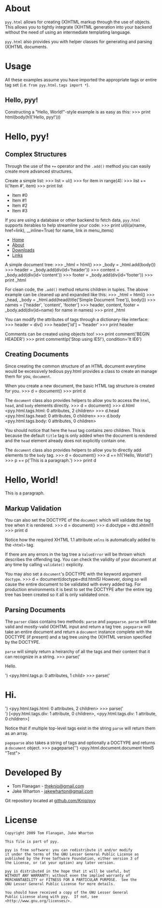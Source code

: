About
=====
`pyy.html` allows for creating (X)HTML markup through the use of objects.
This allows you to tightly integrate (X)HTML generation into your backend
without the need of using an intermediate templating language.

`pyy.html` also provides you with helper classes for generating and parsing
(X)HTML documents.


Usage
=====
All these examples assume you have imported the appropriate tags or entire tag
set (i.e. `from pyy.html.tags import *`).

Hello, pyy!
-----------
Constructing a "Hello, World!"-style example is as easy as this:
    >>> print html(body(h1('Hello, pyy!')))
    <html>
      <body>
        <h1>Hello, pyy!</h1>
      </body>
    </html>


Complex Structures
------------------
Through the use of the `+=` operator and the `.add()` method you can easily
create more advanced structures.

Create a simple list:
    >>> list = ul()
    >>> for item in range(4):
    >>>   list += li('Item #', item)
    >>> print list
    <ul>
      <li>Item #0</li>
      <li>Item #1</li>
      <li>Item #2</li>
      <li>Item #3</li>
    </ul>

If you are using a database or other backend to fetch data, `pyy.html` supports
iterables to help streamline your code:
    >>> print ul(li(a(name, href=link), __inline=True) for name, link in menu_items)
    <ul>
      <li><a href="/home/">Home</a></li>
      <li><a href="/about/">About</a></li>
      <li><a href="/downloads/">Downloads</a></li>
      <li><a href="/links/">Links</a></li>
    </ul>

A simple document tree:
    >>> _html = html()
    >>> _body = _html.add(body())
    >>> header  = _body.add(div(id='header'))
    >>> content = _body.add(div(id='content'))
    >>> footer  = _body.add(div(id='footer'))
    >>> print _html
    <html>
      <body>
        <div id="header"></div>
        <div id="content"></div>
        <div id="footer"></div>
      </body>
    </html>

For clean code, the `.add()` method returns children in tuples. The above
example can be cleaned up and expanded like this:
    >>> _html = html()
    >>> _head, _body = _html.add(head(title('Simple Document Tree')), body())
    >>> names = ['header', 'content', 'footer']
    >>> header, content, footer = _body.add(div(id=name) for name in names)
    >>> print _html
    <html>
      <head>
        <title>Simple Document Tree</title>
      </head>
      <body>
        <div id="header"></div>
        <div id="content"></div>
        <div id="footer"></div>
      </body>
    </html>

You can modify the attributes of tags through a dictionary-like interface:
    >>> header = div()
    >>> header['id'] = 'header'
    >>> print header
    <div id="header"></div>

Comments can be created using objects too!
    >>> print comment('BEGIN HEADER')
    <!--BEGIN HEADER-->
    >>> print comment(p('Stop using IE5!'), condition='lt IE6')
    <!--[if lt IE6]>
    <p>Stop using IE5!</p>
    <![endif]-->

Creating Documents
------------------
Since creating the common structure of an HTML document everytime would be
excessively tedious pyy.html provides a class to create an manage them for
you, `document`.

When you create a new document, the basic HTML tag structure is created for
you.
    >>> d = document()
    >>> print d
    <html>
      <head>
        <title>PYY Page</title>
      </head>
      <body></body>
    </html>

The `document` class also provides helpers to allow you to access the `html`,
`head`, and `body` elements directly.
    >>> d = document()
    >>> d.html
    <pyy.html.tags.html: 0 attributes, 2 children>
    >>> d.head
    <pyy.html.tags.head: 0 attributes, 0 children>
    >>> d.body
    <pyy.html.tags.body: 0 attributes, 0 children>
    
You should notice that here the `head` tag contains zero children. This is
because the default `title` tag is only added when the document is rendered
and the `head` element already does not explicitly contain one.

The `document` class also provides helpers to allow you to directly add
elements to the `body` tag.
    >>> d = document()
    >>> d += h1('Hello, World!')
    >>> p += p('This is a paragraph.')
    >>> print d
    <html>
      <head>
        <title>PYY Page</title>
      </head>
      <body>
        <h1>Hello, World!</h1>
        <p>This is a paragraph.</p>
      </body>
    </html>

Markup Validation
-----------------
You can also set the DOCTYPE of the `document` which will validate the tag tree
when it is rendered.
    >>> d = document()
    >>> d.doctype = dtd.xhtml11
    >>> print d
    <!DOCTYPE html PUBLIC "-//W3C//DTD XHTML 1.1//EN" "http://www.w3.org/TR/xhtml11/DTD/xhtml11.dtd">
    <html xmlns="http://www.w3.org/1999/xhtml">
      <head>
        <title>PYY Page</title>
      </head>
      <body></body>
    </html>

Notice how the required XHTML 1.1 attribute `xmlns` is automatically added to
the `<html>` tag.

If there are any errors in the tag tree a `ValueError` will be thrown which
describes the offending tag. You can check the validity of your document at
any time by calling `validate()` explicity.

You may also set a `document`'s DOCTYPE with the keyword argument `doctype`.
    >>> d = document(doctype=dtd.html5)
However, doing so will cause the entire document to be validated with every
added tag. For production environments it is best to set the DOCTYPE after the
entire tag tree has been created so it all is only validated once.

Parsing Documents
-----------------
The `parser` class contains two methods: `parse` and `pageparse`. `parse` will
take valid and mostly-valid (X)HTML input and return a tag tree. `pageparse`
will take an entire document and return a `document` instance complete with
the DOCTYPE (if present) and a tag tree using the (X)HTML version specified
by the DOCTYPE.

`parse` will simply return a heirarchy of all the tags and their content that
it can recognize in a string.
    >>> parse('<p>Hello.</p>')
    <pyy.html.tags.p: 0 attributes, 1 child>
    >>> parse('<html><head><title>test</title></head><body><h1>Hi.</h1></body></html>')
    <pyy.html.tags.html: 0 attributes, 2 children>
    >>> parse('<div id="first"></div><div id="second"></div>')
    [<pyy.html.tags.div: 1 attribute, 0 children>, <pyy.html.tags.div: 1 attribute, 0 children>]

Notice that if multiple top-level tags exist in the string `parse` will return
them as an array.

`pageparse` also takes a string of tags and optionally a DOCTYPE and returns a
`document` object.
    >>> pageparse('<!DOCTYPE html><html><head><title>Test</title></head><body></body></html>')
    <pyy.html.document.document html5 "Test">


Developed By
============
* Tom Flanagan - <theknio@gmail.com>
* Jake Wharton - <jakewharton@gmail.com>

Git repository located at
[github.com/Knio/pyy](http://github.com/Knio/pyy)


License
=======
    Copyright 2009 Tom Flanagan, Jake Wharton
    
    This file is part of pyy.
    
    pyy is free software: you can redistribute it and/or modify
    it under the terms of the GNU Lesser General Public License as
    published by the Free Software Foundation, either version 3 of
    the License, or (at your option) any later version.
    
    pyy is distributed in the hope that it will be useful, but
    WITHOUT ANY WARRANTY; without even the implied warranty of
    MERCHANTABILITY or FITNESS FOR A PARTICULAR PURPOSE.  See the
    GNU Lesser General Public License for more details.
    
    You should have received a copy of the GNU Lesser General
    Public License along with pyy.  If not, see
    <http://www.gnu.org/licenses/>.
